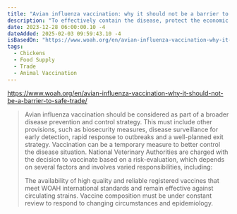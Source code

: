 ```yaml
---
title: "Avian influenza vaccination: why it should not be a barrier to safe trade"
description: "To effectively contain the disease, protect the economic sustainability of the poultry sector and reduce potential pandemic risks, all available tools must be reconsidered including vaccination."
date: 2023-12-28 06:00:00.10 -4
dateAdded: 2025-02-03 09:59:43.10 -4
isBasedOn: "https://www.woah.org/en/avian-influenza-vaccination-why-it-should-not-be-a-barrier-to-safe-trade/"
tags:
  - Chickens
  - Food Supply
  - Trade
  - Animal Vaccination
---
```


https://www.woah.org/en/avian-influenza-vaccination-why-it-should-not-be-a-barrier-to-safe-trade/

> Avian influenza vaccination should be considered as part of a broader disease prevention and control strategy. This must include other provisions, such as biosecurity measures, disease surveillance for early detection, rapid response to outbreaks and a well-planned exit strategy. Vaccination can be a temporary measure to better control the disease situation. National Veterinary Authorities are charged with the decision to vaccinate based on a risk-evaluation, which depends on several factors and involves varied responsibilities, including:
>
> The availability of high quality and reliable registered vaccines that meet WOAH international standards and remain effective against circulating strains. Vaccine composition must be under constant review to respond to changing circumstances and epidemiology.
